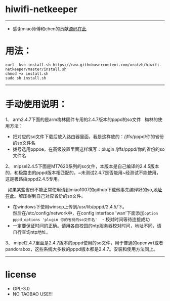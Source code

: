 # hiwifi-netkeeper  

---

 - 感谢miao师傅和chen的贡献[源码在此](https://github.com/miao1007/Openwrt-NetKeeper)
 
# 用法：  

 ```
 curl -kso install.sh https://raw.githubusercontent.com/xratzh/hiwifi-netkeeper/master/install.sh
 chmod +x install.sh
 sudo sh install.sh
 ```  
 ---
 
# 手动使用说明： 

1、 arm2.4.7下面的是arm梅林固件专用的2.4.7版本的pppd的so文件
   梅林的使用方法：  

 - 把对应的so文件下载后放入路由器里面，我是这样放的：/jffs/pppd/你的省份的so文件名  
 - 拨号选用pppoe，在高级设置里面这样填写：plugin /jffs/pppd/你的省份的so文件名   

2、 mipsel2.4.5下面是MT7620系列的so文件，本版本是自己编译的2.4.5版本的，和极路由的pppd版本相匹配的，~未测试2.4.7是否能用~经测试不能使用，这是极路由pppd2.4.5专用。  

   如果某些省份不能正常使用请到miao1007的github下载他事先编译好的so,[地址在此](https://github.com/miao1007/Openwrt-NetKeeper/releases)。解压得到自己对应省份的so文件。  
   
 - 在windows下使用winscp上传到/usr/lib/pppd/2.4.5/下。  
 然后在/etc/config/network中，在config interface 'wan'下面添加`option pppd_options 'plugin 你的省份的so文件名'`  
 - 校对时间等待连接成功  
 - 一定要保证时间的正确。请用各自校园的ntp服务器校对时间，地址不同，请自行查询ntp地址。
 
3、 mipel2.4.7里面是2.4.7版本的pppd使用的so文件，用于普通的openwrt或者pandorabox，这些系统大多数的pppd版本都是2.4.7。安装和使用方法同上。 

---
# license  

 - GPL-3.0
 - NO TAOBAO USE!!!
